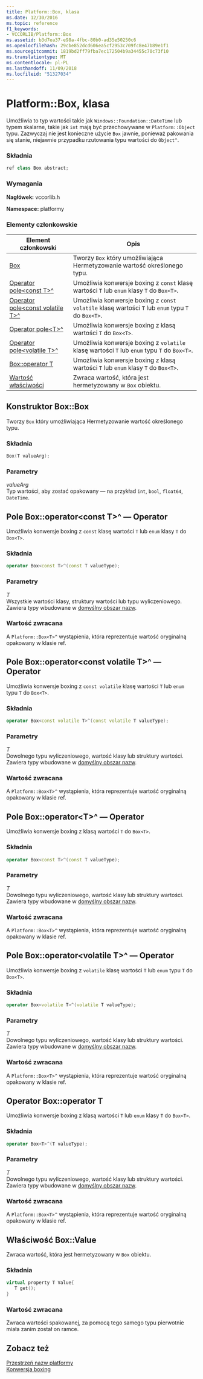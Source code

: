 ```yaml
---
title: Platform::Box, klasa
ms.date: 12/30/2016
ms.topic: reference
f1_keywords:
- VCCORLIB/Platform::Box
ms.assetid: b3d7ea37-e98a-4fbc-80b0-ad35e50250c6
ms.openlocfilehash: 29cbe852dcd606ea5cf2953c709fc8e47b89e1f1
ms.sourcegitcommit: 1819bd2ff79fba7ec172504b9a34455c70c73f10
ms.translationtype: MT
ms.contentlocale: pl-PL
ms.lasthandoff: 11/09/2018
ms.locfileid: "51327034"
---
```

# <a name="platformbox-class"></a>Platform::Box, klasa

Umożliwia to typ wartości takie jak `Windows::Foundation::DateTime` lub typem skalarne, takie jak `int` mają być przechowywane w `Platform::Object` typu. Zazwyczaj nie jest konieczne użycie `Box` jawnie, ponieważ pakowania się stanie, niejawnie przypadku rzutowania typu wartości do `Object^`.

### <a name="syntax"></a>Składnia

```cpp
ref class Box abstract;
```

### <a name="requirements"></a>Wymagania

**Nagłówek:** vccorlib.h

**Namespace:** platformy

### <a name="members"></a>Elementy członkowskie

|Element członkowski|Opis|
|------------|-----------------|
|[Box](#ctor) | Tworzy `Box` który umożliwiająca Hermetyzowanie wartość określonego typu. |
|[Operator pole&lt;const T&gt;^](#box-const-t) | Umożliwia konwersje boxing z `const` klasę wartości `T` lub `enum` klasy `T` do `Box<T>`. |
|[Operator pole&lt;const volatile T&gt;^](#box-const-volatile-t) | Umożliwia konwersje boxing z `const volatile` klasę wartości `T` lub `enum` typu `T` do `Box<T>`. |
|[Operator pole&lt;T&gt;^](#box-t) | Umożliwia konwersje boxing z klasą wartości `T` do `Box<T>`. |
|[Operator pole&lt;volatile T&gt;^](#box-volatile-t) | Umożliwia konwersje boxing z `volatile` klasę wartości `T` lub `enum` typu `T` do `Box<T>`. |
|[Box::operator T](#t) | Umożliwia konwersje boxing z klasą wartości `T` lub `enum` klasy `T` do `Box<T>`. |
|[Wartość właściwości](#value) | Zwraca wartość, która jest hermetyzowany w `Box` obiektu. |

## <a name="ctor"></a> Konstruktor Box::Box

Tworzy `Box` który umożliwiająca Hermetyzowanie wartość określonego typu.

### <a name="syntax"></a>Składnia

```cpp
Box(T valueArg);
```

### <a name="parameters"></a>Parametry

*valueArg*<br/>
Typ wartości, aby zostać opakowany — na przykład `int`, `bool`, `float64`, `DateTime`.

## <a name="box-const-t"></a> Pole Box::operator&lt;const T&gt;^ — Operator

Umożliwia konwersje boxing z `const` klasę wartości `T` lub `enum` klasy `T` do `Box<T>`.

### <a name="syntax"></a>Składnia

```cpp
operator Box<const T>^(const T valueType);
```

### <a name="parameters"></a>Parametry

*T*<br/>
Wszystkie wartości klasy, struktury wartości lub typu wyliczeniowego. Zawiera typy wbudowane w [domyślny obszar nazw](../cppcx/default-namespace.md).

### <a name="return-value"></a>Wartość zwracana

A `Platform::Box<T>^` wystąpienia, która reprezentuje wartość oryginalną opakowany w klasie ref.

## <a name="box-const-volatile-t"></a> Pole Box::operator&lt;const volatile T&gt;^ — Operator

Umożliwia konwersje boxing z `const volatile` klasę wartości `T` lub `enum` typu `T` do `Box<T>`.

### <a name="syntax"></a>Składnia

```cpp
operator Box<const volatile T>^(const volatile T valueType);
```

### <a name="parameters"></a>Parametry

*T*<br/>
Dowolnego typu wyliczeniowego, wartość klasy lub struktury wartości. Zawiera typy wbudowane w [domyślny obszar nazw](../cppcx/default-namespace.md).

### <a name="return-value"></a>Wartość zwracana

A `Platform::Box<T>^` wystąpienia, która reprezentuje wartość oryginalną opakowany w klasie ref.

## <a name="box-t"></a> Pole Box::operator&lt;T&gt;^ — Operator

Umożliwia konwersje boxing z klasą wartości `T` do `Box<T>`.

### <a name="syntax"></a>Składnia

```cpp
operator Box<const T>^(const T valueType);
```

### <a name="parameters"></a>Parametry

*T*<br/>
Dowolnego typu wyliczeniowego, wartość klasy lub struktury wartości. Zawiera typy wbudowane w [domyślny obszar nazw](../cppcx/default-namespace.md).

### <a name="return-value"></a>Wartość zwracana

A `Platform::Box<T>^` wystąpienia, która reprezentuje wartość oryginalną opakowany w klasie ref.

## <a name="box-volatile-t"></a> Pole Box::operator&lt;volatile T&gt;^ — Operator

Umożliwia konwersje boxing z `volatile` klasę wartości `T` lub `enum` typu `T` do `Box<T>`.

### <a name="syntax"></a>Składnia

```cpp
operator Box<volatile T>^(volatile T valueType);
```

### <a name="parameters"></a>Parametry

*T*<br/>
Dowolnego typu wyliczeniowego, wartość klasy lub struktury wartości. Zawiera typy wbudowane w [domyślny obszar nazw](../cppcx/default-namespace.md).

### <a name="return-value"></a>Wartość zwracana

A `Platform::Box<T>^` wystąpienia, która reprezentuje wartość oryginalną opakowany w klasie ref.

## <a name="t"></a>  Operator Box::operator T

Umożliwia konwersje boxing z klasą wartości `T` lub `enum` klasy `T` do `Box<T>`.

### <a name="syntax"></a>Składnia

```cpp
operator Box<T>^(T valueType);
```

### <a name="parameters"></a>Parametry

*T*<br/>
Dowolnego typu wyliczeniowego, wartość klasy lub struktury wartości. Zawiera typy wbudowane w [domyślny obszar nazw](../cppcx/default-namespace.md).

### <a name="return-value"></a>Wartość zwracana

A `Platform::Box<T>^` wystąpienia, która reprezentuje wartość oryginalną opakowany w klasie ref.

## <a name="value"></a> Właściwość Box::Value

Zwraca wartość, która jest hermetyzowany w `Box` obiektu.

### <a name="syntax"></a>Składnia

```cpp
virtual property T Value{
   T get();
}
```

### <a name="return-value"></a>Wartość zwracana

Zwraca wartości spakowanej, za pomocą tego samego typu pierwotnie miała zanim został on ramce.

## <a name="see-also"></a>Zobacz też

[Przestrzeń nazw platformy](../cppcx/platform-namespace-c-cx.md)<br/>
[Konwersja boxing](../cppcx/boxing-c-cx.md)
